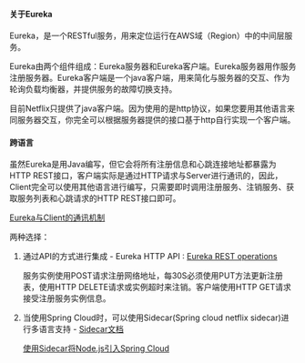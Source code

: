 #### 关于Eureka

Eureka，是一个RESTful服务，用来定位运行在AWS域（Region）中的中间层服务。



Eureka由两个组件组成：Eureka服务器和Eureka客户端。Eureka服务器用作服务注册服务器。Eureka客户端是一个java客户端，用来简化与服务器的交互、作为轮询负载均衡器，并提供服务的故障切换支持。



目前Netflix只提供了java客户端。因为使用的是http协议，如果您要用其他语言来同服务器交互，你完全可以根据服务器提供的接口基于http自行实现一个客户端。



#### 跨语言

虽然Eureka是用Java编写，但它会将所有注册信息和心跳连接地址都暴露为HTTP REST接口，客户端实际是通过HTTP请求与Server进行通讯的，因此，Client完全可以使用其他语言进行编写，只需要即时调用注册服务、注销服务、获取服务列表和心跳请求的HTTP REST接口即可。



[Eureka与Client的通讯机制](https://github.com/Netflix/eureka/wiki/Understanding-Eureka-Peer-to-Peer-Communication)



两种选择：

1. 通过API的方式进行集成   -  Eureka HTTP API : [Eureka REST operations](https://github.com/Netflix/eureka/wiki/Eureka-REST-operations)

   服务实例使用POST请求注册网络地址，每30S必须使用PUT方法更新注册表，使用HTTP DELETE请求或实例超时来注销。客户端使用HTTP GET请求接受注册服务实例信息。

2. 当使用Spring Cloud时，可以使用Sidecar(Spring cloud netflix sidecar)进行多语言支持 - [Sidecar文档](http://projects.spring.io/spring-cloud/spring-cloud.html#_polyglot_support_with_sidecar)

   [使用Sidecar将Node.js引入Spring Cloud](https://zhuanlan.zhihu.com/p/22684127)


